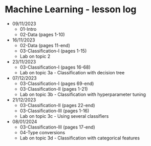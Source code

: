 # Machine Learning - lesson log
- 09/11/2023
	- 01-Intro
	- 02-Data (pages 1-10)
- 16/11/2023
	- 02-Data (pages 11-end)
	- 03-Classification-I (pages 1-15)
	- Lab on topic 2
- 23/11/2023
	- 03-Classification-I (pages 16-68)
	- Lab on topic 3a - Classification with decision tree
- 07/12/2023
	- 03-Classification-I (pages 69-end)
	- 03-Classification-II (pages 1-21)
	- Lab on topic 3b - Classification with hyperparameter tuning
- 21/12/2023
	- 03-Classification-II (pages 22-end)
	- 03-Classification-III (pages 1-16)
	- Lab on topic 3c - Using several classifiers
- 08/01/2024
	- 03-Classification-III (pages 17-end)
	- 04-Type conversions
	- Lab on topic 3d - Classification with categorical features